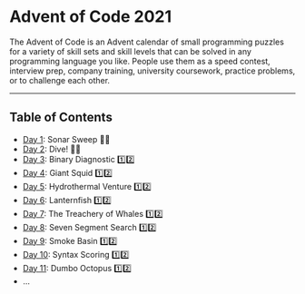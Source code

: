 # Advent of Code 2021

 The Advent of Code is an Advent calendar of small programming puzzles for a variety of skill sets and skill levels that can be solved in any programming language you like. People use them as a speed contest, interview prep, company training, university coursework, practice problems, or to challenge each other.

---

## Table of Contents

 - [Day 1](https://adventofcode.com/2021/day/1): Sonar Sweep  🌟🌟
 - [Day 2](https://adventofcode.com/2021/day/2): Dive!  🌟🌟
 - [Day 3](https://adventofcode.com/2021/day/3): Binary Diagnostic  1️⃣2️⃣
 - [Day 4](https://adventofcode.com/2021/day/4): Giant Squid  1️⃣2️⃣
 - [Day 5](https://adventofcode.com/2021/day/5): Hydrothermal Venture  1️⃣2️⃣
 - [Day 6](https://adventofcode.com/2021/day/6): Lanternfish  1️⃣2️⃣
 - [Day 7](https://adventofcode.com/2021/day/7): The Treachery of Whales  1️⃣2️⃣
 - [Day 8](https://adventofcode.com/2021/day/8): Seven Segment Search  1️⃣2️⃣
 - [Day 9](https://adventofcode.com/2021/day/9): Smoke Basin  1️⃣2️⃣
 - [Day 10](https://adventofcode.com/2021/day/10): Syntax Scoring  1️⃣2️⃣
 - [Day 11](https://adventofcode.com/2021/day/11): Dumbo Octopus  1️⃣2️⃣
 - ...

<!-- 1️⃣ -->
<!-- 2️⃣ -->
<!-- ☑️ -->
<!-- ✅ -->
<!-- 🌟 -->
<!-- ⭐ -->
